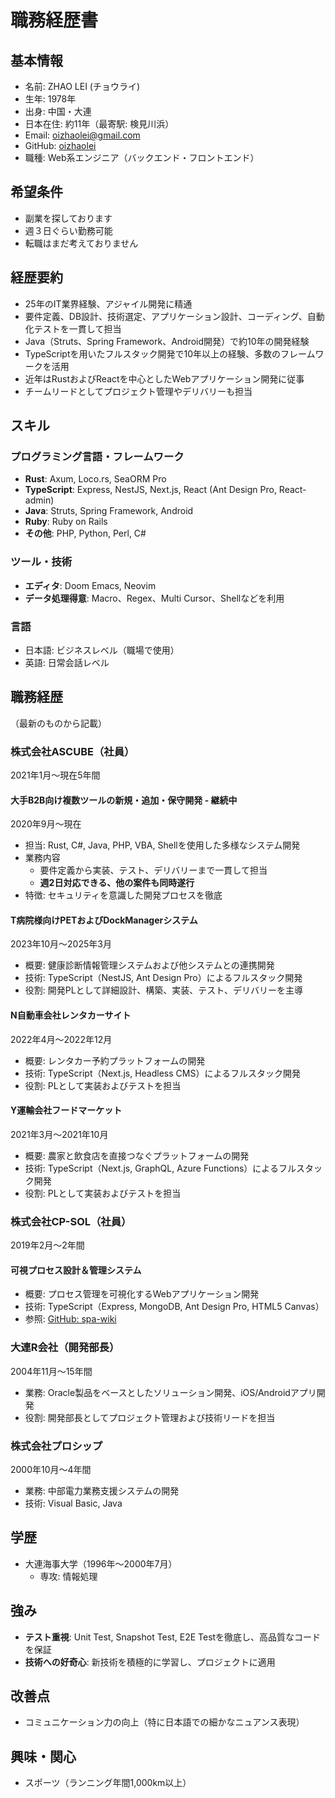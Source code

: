 # 職務経歴書

## 基本情報
- 名前: ZHAO LEI (チョウライ)
- 生年: 1978年
- 出身: 中国・大連
- 日本在住: 約11年（最寄駅: 検見川浜）
- Email: oizhaolei@gmail.com
- GitHub: [oizhaolei](https://github.com/oizhaolei)
- 職種: Web系エンジニア（バックエンド・フロントエンド）

## 希望条件
- 副業を探しております
- 週３日ぐらい勤務可能
- 転職はまだ考えておりません

## 経歴要約
- 25年のIT業界経験、アジャイル開発に精通
- 要件定義、DB設計、技術選定、アプリケーション設計、コーディング、自動化テストを一貫して担当
- Java（Struts、Spring Framework、Android開発）で約10年の開発経験
- TypeScriptを用いたフルスタック開発で10年以上の経験、多数のフレームワークを活用
- 近年はRustおよびReactを中心としたWebアプリケーション開発に従事
- チームリードとしてプロジェクト管理やデリバリーも担当

## スキル
### プログラミング言語・フレームワーク
- **Rust**: Axum, Loco.rs, SeaORM Pro
- **TypeScript**: Express, NestJS, Next.js, React (Ant Design Pro, React-admin)
- **Java**: Struts, Spring Framework, Android
- **Ruby**: Ruby on Rails
- **その他**: PHP, Python, Perl, C#

### ツール・技術
- **エディタ**: Doom Emacs, Neovim
- **データ処理得意**: Macro、Regex、Multi Cursor、Shellなどを利用

### 言語
- 日本語: ビジネスレベル（職場で使用）
- 英語: 日常会話レベル

## 職務経歴
（最新のものから記載）

### 株式会社ASCUBE（社員）
2021年1月～現在5年間

#### 大手B2B向け複数ツールの新規・追加・保守開発 - 継続中
2020年9月～現在
- 担当: Rust, C#, Java, PHP, VBA, Shellを使用した多様なシステム開発
- 業務内容
  - 要件定義から実装、テスト、デリバリーまで一貫して担当
  - **週2日対応できる、他の案件も同時遂行**
- 特徴: セキュリティを意識した開発プロセスを徹底

#### T病院様向けPETおよびDockManagerシステム
2023年10月～2025年3月
- 概要: 健康診断情報管理システムおよび他システムとの連携開発
- 技術: TypeScript（NestJS, Ant Design Pro）によるフルスタック開発
- 役割: 開発PLとして詳細設計、構築、実装、テスト、デリバリーを主導

#### N自動車会社レンタカーサイト
2022年4月～2022年12月
- 概要: レンタカー予約プラットフォームの開発
- 技術: TypeScript（Next.js, Headless CMS）によるフルスタック開発
- 役割: PLとして実装およびテストを担当

#### Y運輸会社フードマーケット
2021年3月～2021年10月
- 概要: 農家と飲食店を直接つなぐプラットフォームの開発
- 技術: TypeScript（Next.js, GraphQL, Azure Functions）によるフルスタック開発
- 役割: PLとして実装およびテストを担当

### 株式会社CP-SOL（社員）
2019年2月～2年間
#### 可視プロセス設計＆管理システム
- 概要: プロセス管理を可視化するWebアプリケーション開発
- 技術: TypeScript（Express, MongoDB, Ant Design Pro, HTML5 Canvas）
- 参照: [GitHub: spa-wiki](https://github.com/oizhaolei/spa-wiki/blob/master/manual.md)

### 大連R会社（開発部長）
2004年11月～15年間
- 業務: Oracle製品をベースとしたソリューション開発、iOS/Androidアプリ開発
- 役割: 開発部長としてプロジェクト管理および技術リードを担当

### 株式会社プロシップ
2000年10月～4年間
- 業務: 中部電力業務支援システムの開発
- 技術: Visual Basic, Java

## 学歴
- 大連海事大学（1996年～2000年7月）
  - 専攻: 情報処理

## 強み
- **テスト重視**: Unit Test, Snapshot Test, E2E Testを徹底し、高品質なコードを保証
- **技術への好奇心**: 新技術を積極的に学習し、プロジェクトに適用

## 改善点
- コミュニケーション力の向上（特に日本語での細かなニュアンス表現）

## 興味・関心
- スポーツ（ランニング年間1,000km以上）
